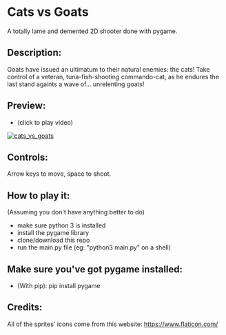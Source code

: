# Cats vs Goats
A totally lame and demented 2D shooter done with pygame.

## Description:
Goats have issued an ultimatum to their natural enemies: the cats! Take control of a veteran, tuna-fish-shooting commando-cat, as he endures the last stand againts a wave of... unrelenting goats!

## Preview:

* (click to play video)

[![cats_vs_goats](http://i3.ytimg.com/vi/jl42jNb3qrA/hqdefault.jpg)]( https://www.youtube.com/watch?v=jl42jNb3qrA&feature=youtu.be)

## Controls:
Arrow keys to move, space to shoot.

## How to play it:
(Assuming you don't have anything better to do)
* make sure python 3 is installed
* install the pygame library
* clone/download this repo 
* run the main.py file  (eg: "python3 main.py" on a shell) 

## Make sure you've got pygame installed:
* (With pip):
pip install pygame

## Credits:
All of the sprites' icons come from this website:
https://www.flaticon.com/



